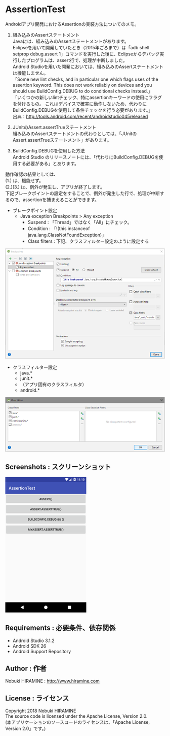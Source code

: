 # AssertionTest
Androidアプリ開発におけるAssertionの実装方法についてのメモ。  

1. 組み込みのAssertステートメント  
Javaには、組み込みのAssertステートメントがあります。  
Eclipseを用いて開発していたとき（2015年ごろまで）は「adb shell setprop debug.assert 1」コマンドを実行した後に、Eclipseからデバッグ実行したプログラムは、assert行で、処理が中断しました。  
Android Studioを用いた開発においては、組み込みのAssertステートメントは機能しません。  
「Some new lint checks, and in particular one which flags uses of the assertion keyword. This does not work reliably on devices and you should use BuildConfig.DEBUG to do conditional checks instead.」  
「いくつかの新しいlintチェック、特にassertionキーワードの使用にフラグを付けるもの。 これはデバイスで確実に動作しないため、代わりにBuildConfig.DEBUGを使用して条件チェックを行う必要があります。」  
出典：http://tools.android.com/recent/androidstudio045released  

2. JUnitのAssert.assertTrueステートメント  
組み込みのAssertステートメントの代わりとしては、「JUnitのAssert.assertTrueステートメント」があります。  

3. BuildConfig.DEBUGを使用した方法  
Android Studio のリリースノートには、「代わりにBuildConfig.DEBUGを使用する必要がある」とあります。  

動作確認の結果としては、  
(1.) は、機能せず。  
(2.)(3.) は、例外が発生し、アプリが終了します。  
下記ブレークポイントの設定をすることで、例外が発生した行で、処理が中断するので、assertionを捕まえることができます。  

- ブレークポイント設定
  - Java exception Breakpoints > Any exception
    - Suspend : 「Thread」ではなく「All」にチェック。
    - Condition : 「!(this instanceof java.lang.ClassNotFoundException)」  
    - Class filters : 下記、クラスフィルター設定のように設定する
<img src="_images/setting_breakpoints.png" alt="Screenshot"/>

- クラスフィルター設定
  - java.*  
  - junit.*  
  - （アプリ固有のクラスフィルタ）   
  - android.*  
<img src="_images/setting_classfilters.png" alt="Screenshot"/>

## Screenshots : スクリーンショット
<img src="_images/Screenshot_01.png" width="256" alt="Screenshot"/>

## Requirements : 必要条件、依存関係
- Android Studio 3.1.2
- Android SDK 26
- Android Support Repository

## Author : 作者
Nobuki HIRAMINE : http://www.hiramine.com

## License : ライセンス
Copyright 2018 Nobuki HIRAMINE  
The source code is licensed under the Apache License, Version 2.0.  
(本アプリケーションのソースコードのライセンスは、「Apache License, Version 2.0」です。)

